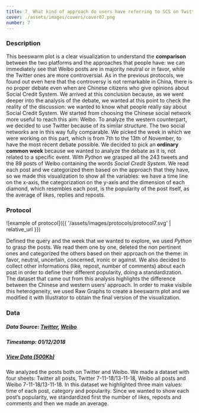 ```yaml
---
title: 7_ What kind of approach do users have referring to SCS on Twitter and Weibo?
cover: ./assets/images/covers/cover07.png
number: 7
---
```

### Description
This beeswarm plot is a clear visualization to understand the <strong>comparison</strong> between the two platforms and the approaches that people have: we can immediately see that Weibo posts are in majority neutral or in favor, while the Twitter ones are more controversial. As in the previous protocols, we found out even here that the controversy is not remarkable in China, there is no proper debate even when are Chinese citizens who give opinions about Social Credit System. 
We arrived at this conclusion because, as we went deeper into the analysis of the debate, we wanted at this point to check the reality of the discussion: we wanted to know what people really say about Social Credit System. 
We started from choosing the Chinese social network more useful to reach this aim: Weibo. To analyze the western counterpart, we decided to use Twitter because of its similar structure. The two social networks are in this way fully comparable. 
We picked the week in which we were working on this part, which is from 7th to the 13th of November, to have the most recent debate possible. We decided to pick an <strong>ordinary common week</strong> because we wanted to analyze the debate as it is, not related to a specific event.
With <i>Python</i> we grasped all the 243 tweets and the 89 posts of Weibo containing the words <i>Social Credit System</i>. We read each post and we categorized them based on the approach that they have, so we made this visualization to show all the variables: we have a time line on the x-axis, the categorization on the y-axis and the dimension of each diamond, which resembles each post, is the popularity of the post itself, as the average of likes, replies and reposts. 

### Protocol

![example of protocol]({{ '/assets/images/protocols/protocol7.svg' | relative_url }})

Defined the query and the week that we wanted to explore, we used <i>Python</i> to grasp the posts. We read them one by one, deleted the non pertinent ones and categorized the others based on their approach on the theme: in favor, neutral, uncertain, concerned, ironic or against. We also decided to collect other informations (like, repost, number of comments) about each post in order to define their different popularity, doing a standardization. The dataset that came out from this analysis highlights the difference between the Chinese and western users‘ approach. In order to make visibile this heterogeneity, we used Raw Graphs to create a beeswarm plot and we modified it with Illustrator to obtain the final version of the visualization.

### Data
##### Data Source: [Twitter](https://twitter.com/), [Weibo](https://www.weibo.com/)
##### Timestamp: 01/12/2018
##### [View Data (500Kb)](https://www.dropbox.com/sh/1ztygeamxrn2yy2/AAAUpg5HDuraizOSdaq3cRsfa/%237?dl=0)
We analyzed the posts both on Twitter and Weibo. We made a dataset with four sheets: Twitter all posts, Twitter 7-11-18/13-11-18, Weibo all posts and Weibo 7-11-18/13-11-18. In this dataset we highlighted three main values: time of each post, category and popularity. Since we wanted to show each post’s popularity, we standardized first the number of likes, reposts and comments and then we made an average.